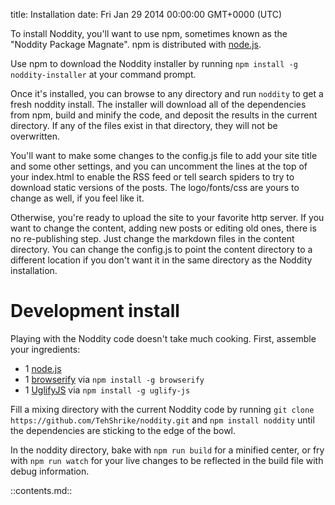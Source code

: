 title: Installation
date: Fri Jan 29 2014 00:00:00 GMT+0000 (UTC)

To install Noddity, you'll want to use npm, sometimes known as the "Noddity Package Magnate".  npm is distributed with [node.js](http://nodejs.org/).

Use npm to download the Noddity installer by running `npm install -g noddity-installer` at your command prompt.

Once it's installed, you can browse to any directory and run `noddity` to get a fresh noddity install.  The installer will download all of the dependencies from npm, build and minify the code, and deposit the results in the current directory.  If any of the files exist in that directory, they will not be overwritten.

You'll want to make some changes to the config.js file to add your site title and some other settings, and you can uncomment the lines at the top of your index.html to enable the RSS feed or tell search spiders to try to download static versions of the posts.  The logo/fonts/css are yours to change as well, if you feel like it.

Otherwise, you're ready to upload the site to your favorite http server.  If you want to change the content, adding new posts or editing old ones, there is no re-publishing step.  Just change the markdown files in the content directory.  You can change the config.js to point the content directory to a different location if you don't want it in the same directory as the Noddity installation.

Development install
============

Playing with the Noddity code doesn't take much cooking.  First, assemble your ingredients:

- 1 [node.js](http://nodejs.org/download/)
- 1 [browserify](https://github.com/substack/node-browserify) via `npm install -g browserify`
- 1 [UglifyJS](https://github.com/mishoo/UglifyJS2) via `npm install -g uglify-js`

Fill a mixing directory with the current Noddity code by running `git clone https://github.com/TehShrike/noddity.git` and `npm install noddity` until the dependencies are sticking to the edge of the bowl.

In the noddity directory, bake with `npm run build` for a minified center, or fry with `npm run watch` for your live changes to be reflected in the build file with debug information.

::contents.md::
